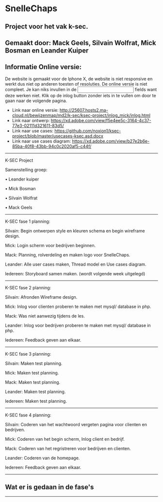 # SnelleChaps

Project voor het vak k-sec.
-
Gemaakt door: Mack Geels, Silvain Wolfrat, Mick Bosman en Leander Kuiper
-

Informatie Online versie:
-
De website is gemaakt voor de Iphone X, de website is niet responsive en werkt dus niet op anderen toesten of resoluties.
De online versie is niet compleet. Je kan niks invullen in de <input> fields want deze werken niet. Klik op de inlog button zonder iets in te vullen om door te gaan naar de volgende pagina.


- Link naar online versie: http://25607.hosts2.ma-cloud.nl/bewijzenmap/md2/k-sec/ksec-project/inlog_mick/inlog.html
- Link naar ontwerp: https://xd.adobe.com/view/f5e4ee5c-3164-4c37-77e3-02111d321611-83d5/
- Link naar use cases: https://github.com/noxion1/ksec-project/blob/master/usecases-ksec.asd.docx
- Link naar use cases diagram: https://xd.adobe.com/view/b27e2b6e-85ba-40f8-43bb-94c0c2020af5-c44f/


---
K-SEC Project

Samenstelling groep:

•	Leander kuiper

•	Mick Bosman

•	Silvain Wolfrat

•	Mack Geels

---
K-SEC fase 1 planning:

Silvain:
Begin ontwerpen style en kleuren schema en begin wireframe design.

Mick: Login scherm voor bedrijven beginnen.

Mack: Planning, rolverdeling en maken logo voor SnelleChaps.

Leander: Alle user cases maken, Thread model en Use cases diagram. 

Iedereen: Storyboard samen maken. (wordt volgende week uitgelegd)


---
K-SEC fase 2 planning:

Silvain: Afronden Wireframe design.

Mick: Inlog voor clienten proberen te maken met mysql/ database in php.

Mack: Was niet aanwezig tijdens de les.

Leander: Inlog voor bedrijven proberen te maken met mysql/ database in php.

Iedereen: Feedback geven aan elkaar.


---
K-SEC fase 3 planning:

Silvain: Maken test planning.

Mick: Maken test planning.

Mack: Maken test planning.

Leander: Maken test planning.

Iedereen: Maken test planning.


---
K-SEC fase 4 planning:

Silvain: Coderen van het wachtwoord vergeten pagina voor clienten en bedrijven.

Mick: Coderen van het begin scherm, Inlog client en bedrijf.

Mack: Coderen van het regristreren voor bedrijven en clienten.

Leander: Coderen van de homepage.

Iedereen: Feedback geven aan elkaar.

---
## Wat er is gedaan in de fase's
---

